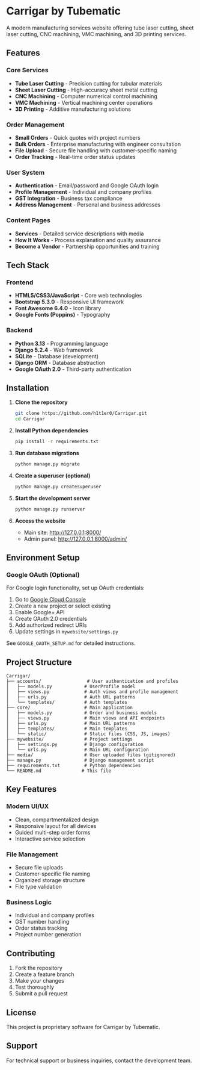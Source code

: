 # Carrigar by Tubematic

A modern manufacturing services website offering tube laser cutting, sheet laser cutting, CNC machining, VMC machining, and 3D printing services.

## Features

### Core Services
- **Tube Laser Cutting** - Precision cutting for tubular materials
- **Sheet Laser Cutting** - High-accuracy sheet metal cutting
- **CNC Machining** - Computer numerical control machining
- **VMC Machining** - Vertical machining center operations
- **3D Printing** - Additive manufacturing solutions

### Order Management
- **Small Orders** - Quick quotes with project numbers
- **Bulk Orders** - Enterprise manufacturing with engineer consultation
- **File Upload** - Secure file handling with customer-specific naming
- **Order Tracking** - Real-time order status updates

### User System
- **Authentication** - Email/password and Google OAuth login
- **Profile Management** - Individual and company profiles
- **GST Integration** - Business tax compliance
- **Address Management** - Personal and business addresses

### Content Pages
- **Services** - Detailed service descriptions with media
- **How It Works** - Process explanation and quality assurance
- **Become a Vendor** - Partnership opportunities and training

## Tech Stack

### Frontend
- **HTML5/CSS3/JavaScript** - Core web technologies
- **Bootstrap 5.3.0** - Responsive UI framework
- **Font Awesome 6.4.0** - Icon library
- **Google Fonts (Poppins)** - Typography

### Backend
- **Python 3.13** - Programming language
- **Django 5.2.4** - Web framework
- **SQLite** - Database (development)
- **Django ORM** - Database abstraction
- **Google OAuth 2.0** - Third-party authentication

## Installation

1. **Clone the repository**
   ```bash
   git clone https://github.com/h1t1er0/Carrigar.git
   cd Carrigar
   ```

2. **Install Python dependencies**
   ```bash
   pip install -r requirements.txt
   ```

3. **Run database migrations**
   ```bash
   python manage.py migrate
   ```

4. **Create a superuser (optional)**
   ```bash
   python manage.py createsuperuser
   ```

5. **Start the development server**
   ```bash
   python manage.py runserver
   ```

6. **Access the website**
   - Main site: http://127.0.0.1:8000/
   - Admin panel: http://127.0.0.1:8000/admin/

## Environment Setup

### Google OAuth (Optional)
For Google login functionality, set up OAuth credentials:

1. Go to [Google Cloud Console](https://console.cloud.google.com/)
2. Create a new project or select existing
3. Enable Google+ API
4. Create OAuth 2.0 credentials
5. Add authorized redirect URIs
6. Update settings in `mywebsite/settings.py`

See `GOOGLE_OAUTH_SETUP.md` for detailed instructions.

## Project Structure

```
Carrigar/
├── accounts/                 # User authentication and profiles
│   ├── models.py            # UserProfile model
│   ├── views.py             # Auth views and profile management
│   ├── urls.py              # Auth URL patterns
│   └── templates/           # Auth templates
├── core/                    # Main application
│   ├── models.py            # Order and business models
│   ├── views.py             # Main views and API endpoints
│   ├── urls.py              # Main URL patterns
│   ├── templates/           # Main templates
│   └── static/              # Static files (CSS, JS, images)
├── mywebsite/               # Project settings
│   ├── settings.py          # Django configuration
│   └── urls.py              # Main URL configuration
├── media/                   # User uploaded files (gitignored)
├── manage.py                # Django management script
├── requirements.txt         # Python dependencies
└── README.md               # This file
```

## Key Features

### Modern UI/UX
- Clean, compartmentalized design
- Responsive layout for all devices
- Guided multi-step order forms
- Interactive service selection

### File Management
- Secure file uploads
- Customer-specific file naming
- Organized storage structure
- File type validation

### Business Logic
- Individual and company profiles
- GST number handling
- Order status tracking
- Project number generation

## Contributing

1. Fork the repository
2. Create a feature branch
3. Make your changes
4. Test thoroughly
5. Submit a pull request

## License

This project is proprietary software for Carrigar by Tubematic.

## Support

For technical support or business inquiries, contact the development team.
